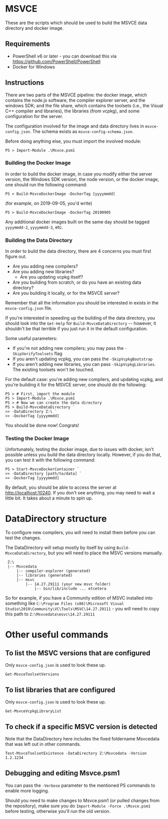 # MSVCE

These are the scripts which should be used to build the MSVCE data directory and
docker image.

## Requirements

* PowerShell v6 or later - you can download this via https://github.com/PowerShell/PowerShell
* Docker for Windows

## Instructions

There are two parts of the MSVCE pipeline: the docker image, which contains the
node.js software, the compiler explorer server, and the windows SDK; and the
file share, which contains the toolsets (i.e., the Visual C++ compiler and
libraries), the libraries (from vcpkg), and some configuration for the server.

The configuration involved for the image and data directory lives in
`msvce-config.json`. The schema exists as `msvce-config-schema.json`.

Before doing anything else, you must import the involved module:

```pwsh
PS > Import-Module .\Msvce.psm1
```

### Building the Docker Image

In order to build the docker image, in case you modify either the server
version, the Windows SDK version, the node version, or the docker image, one
should run the following command:

```pwsh
PS > Build-MsvceDockerImage -DockerTag [yyyymmdd]
```

(for example, on 2019-09-05, you'd write)

```pwsh
PS > Build-MsvceDockerImage -DockerTag 20190905
```

Any additional docker images built on the same day should be tagged
`yyyymmdd-2`, `yyyymmdd-3`, etc.

### Building the Data Directory

In order to build the data directory, there are 4 concerns you must first figure
out.

* Are you adding new compilers?
* Are you adding new libraries?
  * Are you updating vcpkg itself?
* Are you building from scratch, or do you have an existing data directory?
* Are you building it locally, or for the MSVCE server?

Remember that all the information you should be interested in exists in the
`msvce-config.json` file.

If you're interested in speeding up the building of the data directory, you
should look into the `Get-Help` for `Build-MsvceDataDirectory` -- however, it
shouldn't be that terrible if you just run it in the default configuration.

Some useful parameters:
* If you're not adding new compilers; you may pass the `-SkipVerifyToolsets` flag
* If you aren't updating vcpkg, you can pass the `-SkipVcpkgBootstrap`
* If you aren't adding new libraries, you can pass `-SkipVcpkgLibraries`. The existing
toolsets won't be touched.

For the default case: you're adding new compilers, and updating vcpkg, and
you're building it for the MSVCE server, one should do the following:

```pwsh
PS > # First, import the module
PS > Import-Module .\Msvce.psm1
PS > # Now we can create the data directory
PS > Build-MsvceDataDirectory `
>> -DataDirectory Z:\ `
>> -DockerTag [yyyymmdd]
```

You should be done now! Congrats!

### Testing the Docker Image

Unfortunately, testing the docker image, due to issues with docker, isn't
possible unless you build the data directory locally. However, if you do that,
you can test it with the following command:

```pwsh
PS > Start-MsvceDockerContainer `
>> -DataDirectory [path/to/data] `
>> -DockerTag [yyyymmdd]
```

By default, you should be able to access the server at
[http://localhost:10240](http://localhost:10240). If you don't see anything,
you may need to wait a little bit. It takes about a minute to spin up.

# DataDirectory structure

To configure new compilers, you will need to install them before you can test the changes.

The DataDirectory will setup mostly by itself by using `Build-MsvceDataDirectory`,
but you will need to place the MSVC versions manually.

```
 Z:\
 |-- Msvcedata
     |-- compiler-explorer (generated)
     |-- libraries (generated)
     |-- msvc
         |-- 14.27.29111 (your new msvc folder)
             |-- bin/lib/include ... etcetera
```

So for example, if you have a Community edition of MSVC installed into something like `C:\Program Files (x86)\Microsoft Visual Studio\2019\Community\VC\Tools\MSVC\14.27.29111` - you will need to copy this path to `Z:\Msvcedata\msvc\14.27.29111`

# Other useful commands

## To list the MSVC versions that are configured

Only `msvce-config.json` is used to look these up.

```pwsh
Get-MsvceToolsetVersions
```

## To list libraries that are configured

Only `msvce-config.json` is used to look these up.

```pwsh
Get-MsvceVcpkgLibraryList
```

## To check if a specific MSVC version is detected

Note that the DataDirectory here includes the fixed foldername Msvcedata that was left out in other commands.

```pwsh
Test-MsvceToolsetExistence -DataDirectory Z:\Msvcedata -Version 1.2.1234
```

## Debugging and editing Msvce.psm1

You can pass the `-Verbose` parameter to the mentioned PS commands to enable more logging.

Should you need to make changes to Msvce.psm1 (or pulled changes from the repository), make sure you do `Import-Module -Force .\Msvce.psm1` before testing, otherwise you'll run the old version.

